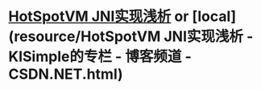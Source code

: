 
# [HotSpotVM JNI实现浅析](http://blog.csdn.net/kisimple/article/details/44204201) or [local](resource/HotSpotVM JNI实现浅析 - KISimple的专栏 - 博客频道 - CSDN.NET.html)
